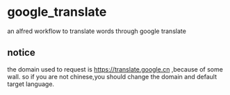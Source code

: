 # google_translate
an alfred workflow to translate words through google translate

## notice
the domain used to request is https://translate.google.cn ,because of some wall.
so if you are not chinese,you should  change the domain and default target language.


